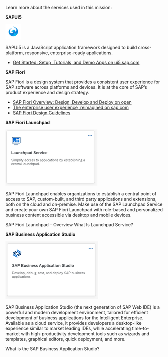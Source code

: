 Learn more about the services used in this mission:

**SAPUI5**

![](/exercises/images/UI5.png)

SAPUI5 is a JavaScript application framework designed to build cross-platform, responsive, enterprise-ready applications.

* [Get Started: Setup, Tutorials, and Demo Apps on ui5.sap.com](https://ui5.sap.com/#/topic/8b49fc198bf04b2d9800fc37fecbb218)


**SAP Fiori**

SAP Fiori is a design system that provides a consistent user experience for SAP software across platforms and devices. It is at the core of SAP’s product experience and design strategy. 

* [SAP Fiori Overview: Design, Develop and Deploy on open](SAPhttps://open.sap.com/courses/fiori3)
* [The enterprise user experience, reimagined on sap.com](https://www.sap.com/products/fiori.html)
* [SAP Fiori Design Guidelines](https://experience.sap.com/fiori-design-web/) 

**SAP Fiori Launchpad** 

![](/exercises/images/Launchpad.png)

SAP Fiori Launchpad enables organizations to establish a central point of access to SAP, custom-built, and third party applications and extensions, both on the cloud and on-premise. Make use of the SAP Launchpad Service and create your own SAP Fiori Launchpad with role-based and personalized business content accessible via desktop and mobile devices.

SAP Fiori Launchpad – Overview
What Is Launchpad Service?

**SAP Business Application Studio** 

![](/exercises/images/BAS.png)

SAP Business Application Studio (the next generation of SAP Web IDE) is a powerful and modern development environment, tailored for efficient development of business applications for the Intelligent Enterprise. Available as a cloud service, it provides developers a desktop-like experience similar to market leading IDEs, while accelerating time-to-market with high-productivity development tools such as wizards and templates, graphical editors, quick deployment, and more.

What is the SAP Business Application Studio?
 
